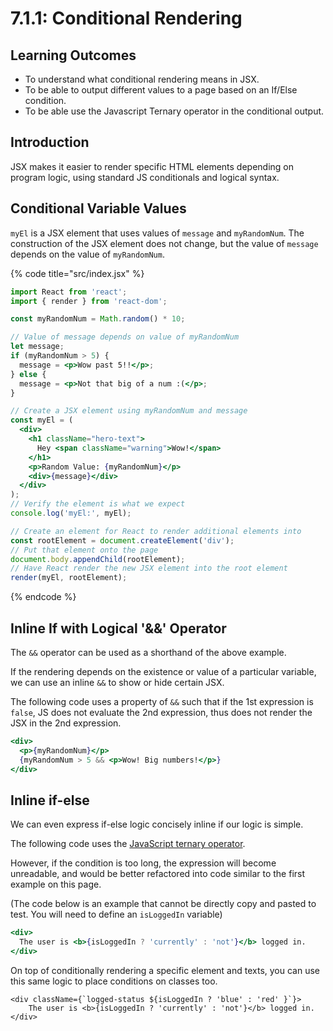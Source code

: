 # 7.1.1: Conditional Rendering

## Learning Outcomes

* To understand what conditional rendering means in JSX.
* To be able to output different values to a page based on an If/Else condition.
* To be able use the Javascript Ternary operator in the conditional output.

## Introduction

JSX makes it easier to render specific HTML elements depending on program logic, using standard JS conditionals and logical syntax.

## Conditional Variable Values

`myEl` is a JSX element that uses values of `message` and `myRandomNum`. The construction of the JSX element does not change, but the value of `message` depends on the value of `myRandomNum`.

{% code title="src/index.jsx" %}
```jsx
import React from 'react';
import { render } from 'react-dom';

const myRandomNum = Math.random() * 10;

// Value of message depends on value of myRandomNum
let message;
if (myRandomNum > 5) {
  message = <p>Wow past 5!!</p>;
} else {
  message = <p>Not that big of a num :(</p>;
}

// Create a JSX element using myRandomNum and message
const myEl = (
  <div>
    <h1 className="hero-text">
      Hey <span className="warning">Wow!</span>
    </h1>
    <p>Random Value: {myRandomNum}</p>
    <div>{message}</div>
  </div>
);
// Verify the element is what we expect
console.log('myEl:', myEl);

// Create an element for React to render additional elements into
const rootElement = document.createElement('div');
// Put that element onto the page
document.body.appendChild(rootElement);
// Have React render the new JSX element into the root element
render(myEl, rootElement);
```
{% endcode %}

## Inline If with Logical '&&' Operator

The `&&` operator can be used as a shorthand of the above example.&#x20;

If the rendering depends on the existence or value of a particular variable, we can use an inline `&&` to show or hide certain JSX.&#x20;

The following code uses a property of `&&` such that if the 1st expression is `false`, JS does not evaluate the 2nd expression, thus does not render the JSX in the 2nd expression.

```jsx
<div>
  <p>{myRandomNum}</p>
  {myRandomNum > 5 && <p>Wow! Big numbers!</p>}
</div>
```

## Inline if-else

We can even express if-else logic concisely inline if our logic is simple.&#x20;

The following code uses the [JavaScript ternary operator](https://developer.mozilla.org/en-US/docs/Web/JavaScript/Reference/Operators/Conditional\_Operator).&#x20;

However, if the condition is too long, the expression will become unreadable, and would be better refactored into code similar to the first example on this page.

(The code below is an example that cannot be directly copy and pasted to test. You will need to define an `isLoggedIn` variable)

```jsx
<div>
  The user is <b>{isLoggedIn ? 'currently' : 'not'}</b> logged in.
</div>
```

On top of conditionally rendering a specific element and texts, you can use this same logic to place conditions on classes too.

```
<div className={`logged-status ${isLoggedIn ? 'blue' : 'red' }`}>
    The user is <b>{isLoggedIn ? 'currently' : 'not'}</b> logged in.
</div>
```
